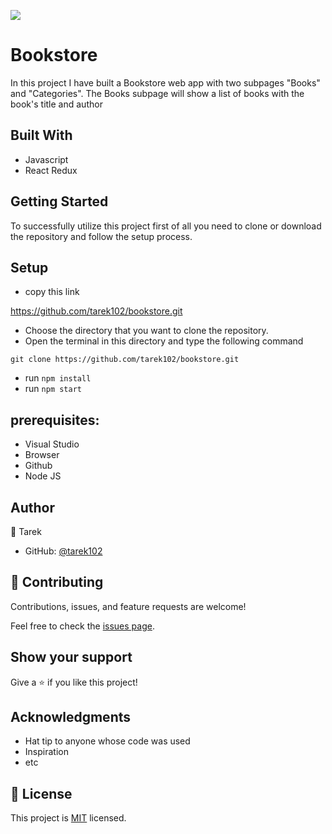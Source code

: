 ![](https://img.shields.io/badge/Microverse-blueviolet)

# Bookstore

In this project I have built a Bookstore web app with two subpages "Books" and "Categories". The Books subpage will show a list of books with the book's title and author


## Built With

- Javascript
- React
Redux


## Getting Started

To successfully utilize this project first of all you need to clone or download the repository and follow the setup process.

## Setup

- copy this link

https://github.com/tarek102/bookstore.git

- Choose the directory that you want to clone the repository.
- Open the terminal in this directory and type the following command

``` git clone https://github.com/tarek102/bookstore.git ```

- run  ``` npm install ```
- run ``` npm start ```


## prerequisites:
- Visual Studio
- Browser
- Github
- Node JS


## Author

👤 Tarek
- GitHub: [@tarek102](https://github.com/tarek102)


## 🤝 Contributing

Contributions, issues, and feature requests are welcome!

Feel free to check the [issues page](https://github.com/tarek102/bookstore/issues).

## Show your support

Give a ⭐️ if you like this project!

## Acknowledgments

- Hat tip to anyone whose code was used
- Inspiration
- etc

## 📝 License

This project is [MIT](./MIT.md) licensed.
